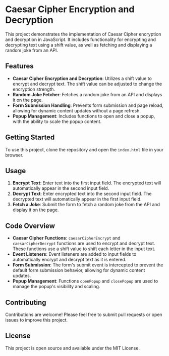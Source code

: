 # Caesar Cipher Encryption and Decryption

This project demonstrates the implementation of Caesar Cipher encryption and decryption in JavaScript. It includes functionality for encrypting and decrypting text using a shift value, as well as fetching and displaying a random joke from an API.

## Features

- **Caesar Cipher Encryption and Decryption**: Utilizes a shift value to encrypt and decrypt text. The shift value can be adjusted to change the encryption strength.
- **Random Joke Fetcher**: Fetches a random joke from an API and displays it on the page.
- **Form Submission Handling**: Prevents form submission and page reload, allowing for dynamic content updates without a page refresh.
- **Popup Management**: Includes functions to open and close a popup, with the ability to scale the popup content.

## Getting Started

To use this project, clone the repository and open the `index.html` file in your browser.

## Usage

1. **Encrypt Text**: Enter text into the first input field. The encrypted text will automatically appear in the second input field.
2. **Decrypt Text**: Enter encrypted text into the second input field. The decrypted text will automatically appear in the first input field.
3. **Fetch a Joke**: Submit the form to fetch a random joke from the API and display it on the page.

## Code Overview

- **Caesar Cipher Functions**: `caesarCipherEncrypt` and `caesarCipherDecrypt` functions are used to encrypt and decrypt text. These functions use a shift value to shift each letter in the input text.
- **Event Listeners**: Event listeners are added to input fields to automatically encrypt and decrypt text as it is entered.
- **Form Submission**: The form's submit event is intercepted to prevent the default form submission behavior, allowing for dynamic content updates.
- **Popup Management**: Functions `openPopup` and `closePopup` are used to manage the popup's visibility and scaling.

## Contributing

Contributions are welcome! Please feel free to submit pull requests or open issues to improve this project.

## License

This project is open source and available under the MIT License.

